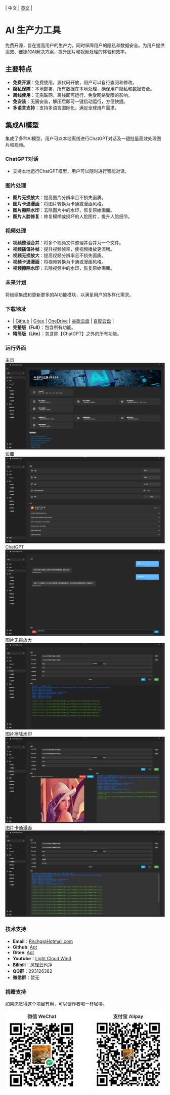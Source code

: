 | 中文 | [英文](README.en-US.md) | 

# AI 生产力工具

免费开源，旨在提高用户的生产力，同时保障用户的隐私和数据安全。为用户提供高效、便捷的AI解决方案，提升图片和视频处理的体验和效率。

## 主要特点

- **免费开源**：免费使用，源代码开放，用户可以自行查阅和修改。
- **隐私保障**：本地部署，所有数据在本地处理，确保用户隐私和数据安全。
- **离线使用**：无需联网，离线即可运行，免受网络受限的影响。
- **免安装**：无需安装，解压后即可一键启动运行，方便快捷。
- **多语言支持**：支持多语言国际化，满足全球用户需求。

## 集成AI模型

集成了多种AI模型，用户可以本地离线进行ChatGPT对话及一键批量高效处理图片和视频。

### ChatGPT对话
- 支持本地运行ChatGPT模型，用户可以随时进行智能对话。

### 图片处理
- **图片无损放大**：提高图片分辨率且不损失画质。
- **图片卡通漫画**：将图片转换为卡通或漫画风格。
- **图片擦除水印**：去除图片中的水印，恢复原始画面。
- **图片人脸修复**：修复模糊或损坏的人脸图片，提升人脸细节。

### 视频处理
- **视频整理合并**：将多个视频文件整理并合并为一个文件。
- **视频插值补帧**：提升视频帧率，使视频播放更流畅。
- **视频无损放大**：提高视频分辨率且不损失画质。
- **视频卡通漫画**：将视频转换为卡通或漫画风格。
- **视频擦除水印**：去除视频中的水印，恢复原始画面。

### 未来计划
将继续集成和更新更多的AI功能模块，以满足用户的多样化需求。

### 下载地址
- | [Github](https://github.com/rnchg/Apt/releases/latest) | [Gitee](https://gitee.com/rnchg/apt/releases/latest) | [OneDrive](https://1drv.ms/f/c/15624ff2496d1e5b/Es9JrjwhI-VAh_nr-bOZDa4BnDgox1S-huJFOmpS-nKC7g?e=MULiHJ) | [谷歌云盘](https://drive.google.com/drive/folders/1o-SxxA2oAKjQkh-X83TN_zHjHIvOBe0V?usp=sharing) | [百度云盘](https://pan.baidu.com/s/1I_DwtX15492z6B6ZHDhJ-Q?pwd=1234) |
- **完整版（Full）**：包含所有功能。
- **精简版（Lite）**：包含除【ChatGPT】之外的所有功能。
 
### 运行界面
主页
![Home](.Assets/zh-CN.01.png)
设置
![Setting](.Assets/zh-CN.11.png)
ChatGPT
![ChatGPT](.Assets/zh-CN.21.png)
图片无损放大
![Image Super Resolution](.Assets/zh-CN.31.png)
图片擦除水印
![Image Auto Wipe](.Assets/zh-CN.41.png)
图片卡通漫画
![Image Cartoon Comic](.Assets/zh-CN.51.png)

### 技术支持
- **Email**：[Rnchg@Hotmail.com](mailto:Rnchg@Hotmail.com)
- **Github**: [Apt](https://github.com/rnchg/Apt)
- **Gitee**: [Apt](https://gitee.com/rnchg/apt)
- **Youtube**：[Light Cloud Wind](https://www.youtube.com/channel/UC1kFNUUyXzN2TJ2L1oS0amg)
- **Bilibili**：[风轻云也净](https://space.bilibili.com/478375442)
- **QQ群**：293126382
- **微信群**：暂无

### 捐赠支持
如果您觉得这个项目有用，可以请作者喝一杯咖啡。

![Donation Support](.Assets/Pay.png)